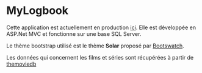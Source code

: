 # MyLogbook

Cette application est actuellement en production [ici](http://www.blastbeat.fr/mylogbook). Elle est développée en ASP.Net MVC et fonctionne sur une base SQL Server.

Le thème bootstrap utilisé est le thème **Solar** proposé par [Bootswatch](http://bootswatch.com/).

Les données qui concernent les films et séries sont récupérées à partir de [themoviedb](https://www.themoviedb.org/)